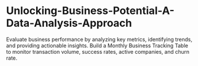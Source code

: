 # Unlocking-Business-Potential-A-Data-Analysis-Approach
Evaluate business performance by analyzing key metrics, identifying trends, and providing actionable insights. Build a Monthly Business Tracking Table to monitor transaction volume, success rates, active companies, and churn rate.
